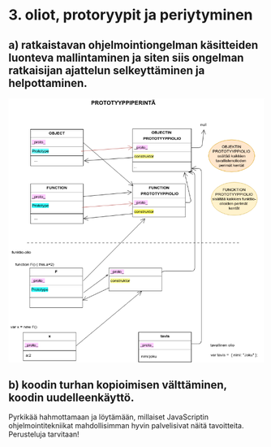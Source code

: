 
# 3. oliot, protoryypit ja periytyminen

## a) ratkaistavan ohjelmointiongelman käsitteiden luonteva mallintaminen ja siten siis ongelman ratkaisijan ajattelun selkeyttäminen ja helpottaminen.
<img src="https://github.com/vsvala/JavaScript_ohjelmointitekniikka/blob/master/Untitled%20Diagram.png" >


##  b) koodin turhan kopioimisen välttäminen, koodin uudelleenkäyttö.

Pyrkikää hahmottamaan ja löytämään, millaiset JavaScriptin ohjelmointitekniikat mahdollisimman hyvin palvelisivat näitä tavoitteita. Perusteluja tarvitaan!


